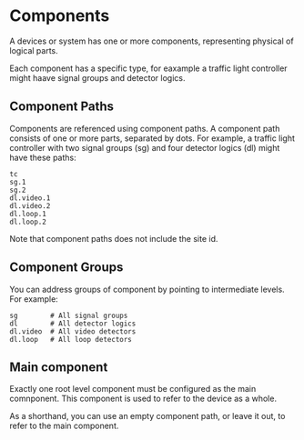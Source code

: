 # Components
A devices or system has one or more components, representing physical of logical parts.

Each component has a specific type, for eaxample a traffic light controller might haave signal groups and detector logics.

## Component Paths
Components are referenced using component paths. A component path consists of one or more parts, separated by dots. For example, a  traffic light controller with two signal groups (sg) and four detector logics (dl) might have these paths:

```
tc
sg.1
sg.2
dl.video.1
dl.video.2
dl.loop.1
dl.loop.2
```

Note that component paths does not include the site id.

## Component Groups
You can address groups of component by pointing to intermediate levels. For example:

```
sg        # All signal groups
dl        # All detector logics
dl.video  # All video detectors
dl.loop   # All loop detectors
```

## Main component
Exactly one root level component must be configured as the main comnponent. This component is used to refer to the device as a whole.

As a shorthand, you can use an empty component path, or leave it out, to refer to the main component.
 

